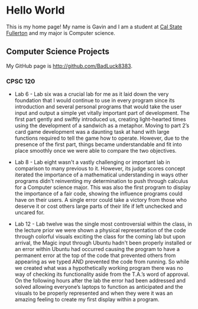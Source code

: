 # Hello World

This is my home page! My name is Gavin and I am a student at [Cal State Fullerton](http://www.fullerton.edu/) and my major is Computer science.

## Computer Science Projects

My GitHub page is http://github.com/BadLuck8383.

### CPSC 120

* Lab 6 - 
Lab six was a crucial lab for me as it laid down the very foundation that I would continue to use in every program since its introduction and several personal programs that would take the user input and output a simple yet vitally important part of development. The first part gently and swiftly introduced us, creating light-hearted times using the development of a sandwich as a metaphor. Moving to part 2’s card game development was a daunting task at hand with large functions required to tell the game how to operate. However, due to the presence of the first part, things became understandable and fit into place smoothly once we were able to compare the two objectives. 

* Lab 8 - 
Lab eight wasn't a vastly challenging or important lab in comparison to many previous to it. However, its judge scores concept iterated the importance of a mathematical understanding in ways other programs didn't reinventing my determination to push through calculus for a Computer science major. This was also the first program to display the importance of a fair code, showing the influence programs could have on their users. A single error could take a victory from those who deserve it or cost others large parts of their life if left unchecked and uncared for.

* Lab 12 -
Lab twelve was the single most controversial within the class, in the lecture prior we were shown a physical representation of the code through colorful visuals exciting the class for the coming lab but upon arrival, the Magic input through Ubuntu hadn't been properly installed or an error within Ubuntu had occurred causing the program to have a permanent error at the top of the code that prevented others from appearing as we typed AND prevented the code from running. So while we created what was a hypothetically working program there was no way of checking its functionality aside from the T.A.’s word of approval. On the following hours after the lab the error had been addressed and solved allowing everyone’s laptops to function as anticipated and the visuals to be properly represented and when they were it was an amazing feeling to create my first display within a program. 
